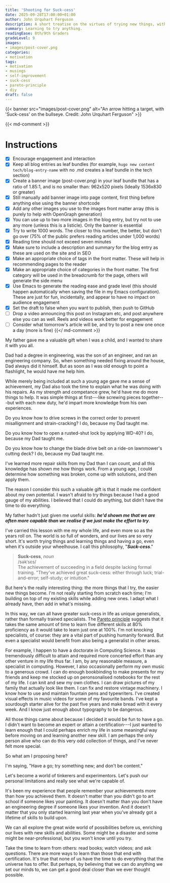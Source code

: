 ```yaml
---
title: 'Shooting for Suck-cess'
date: 2025-09-28T17:00:00+01:00
author: John Urquhart Ferguson
description: A short treatise on the virtues of trying new things, with the conclusion being that the more things we try, the easier it will be to assimilate new skills and have greater success in life as a unique generalist.
summary: Learning to try anything.
readingEase: 8th/9th Graders
gradeLevel: 9
images:
- images/post-cover.png
categories:
- motivation
tags:
- motivation
- musings
- self-improvement
- suck-cess
- pareto-principle
- diy
draft: false
---
```


{{< banner src="images/post-cover.png" alt="An arrow hitting a target, with 'Suck-cess' on the bullseye. Credit: John Urquhart Ferguson" >}}

{{< md-comment >}}
# Instructions

- [x] Encourage engagement and interaction
- [x] Keep all blog entries as leaf bundles (for example, `hugo new content tech/blog-entry-name` with no .md creates a leaf bundle in the tech section)
- [x] Create a banner image (post-cover.png) in your leaf bundle that has a ratio of 1.85:1, and is no smaller than: 962x520 pixels (Ideally 1536x830 or greater)
- [x] Still manually add banner image into page content, first thing before anything else using the banner shortcode
- [x] Add any other images you use to the images front matter array (this is purely to help with OpenGraph generation)
- [x] You can use up to two more images in the blog entry, but try not to use any more (unless this is a listicle). Only the banner is essential
- [x] Try to write 1000 words. The closer to this number, the better, but don't go over (75% of the public prefers reading articles under 1,000 words)
- [x] Reading time should not exceed seven minutes
- [x] Make sure to include a description and summary for the blog entry as these are used on the site and in SEO
- [x] Make an appropriate choice of tags in the front matter. These will help in recommending pages to the reader
- [x] Make an appropriate choice of categories in the front matter. The first category will be used in the breadcrumb for the page, others will generate the side menu
- [x] Use Emacs to generate the reading ease and grade level (this should happen automatically when saving the file in my Emacs configuration). These are just for fun, incidentally, and appear to have no impact on audience engagement
- [x] Set the draft to false when you want to publish, then push to GitHub
- [ ] Drop a video announcing this post on Instagram etc, and post anywhere else you can as well. Reels and videos work better for engagement
- [ ] Consider what tomorrow's article will be, and try to post a new one once a day (more is fine)
{{</ md-comment >}}

My father gave me a valuable gift when I was a child, and I wanted to share it with you all.

Dad had a degree in engineering, was the son of an engineer, and ran an engineering company. So, when something needed fixing around the house, Dad always did it himself. But as soon as I was old enough to point a flashlight, he would have me help him.

While merely being included at such a young age gave me a sense of achievement, my Dad also took the time to explain what he was doing with his repairs. As my strength and competance grew, he'd have me do more things to help. It was simple things at first---like screwing pieces together---but with each new duty, he'd impart more knowledge from his own experiences.

Do you know how to drive screws in the correct order to prevent misallignment and strain-cracking? I do, because my Dad taught me.

Do you know how to open a rusted-shut lock by applying WD-40? I do, because my Dad taught me.

Do you know how to change the blade drive belt on a ride-on lawnmower's cutting deck? I do, because my Dad taught me.

I've learned more repair skills from my Dad than I can count, and all this knowledge has shown me how things work. From a young age, I could determine how something was broken, come up with solutions, and then apply them.

The reason I consider this such a valuable gift is that it made me confident about my own potential. I wasn't afraid to try things because I had a good gauge of my abilities. I believed that I could do anything, but didn't have the time to do everything.

My father hadn't just given me useful skills: ***he'd shown me that we are often more capable than we realise if we just make the effort to try***.

I've carried this lesson with me my whole life, and even more so as the years roll on. The world is so full of wonders, and our lives are so very short. It's worth trying things and learning things and having a go, even when it's outside your wheelhouse. I call this philosophy, "***Suck-cess***."

> **Suck-cess**, *noun*  
> /səkˈsɛs/   
> The achievement of succeeding in a field despite lacking formal training. "They've achieved great suck-cess: either through luck; trial-and-error; self-study; or intuition."

But here's the really interesting thing: the more things that I try, the easier new things become. I'm not really starting from scratch each time; I'm building on top of my existing skills while adding new ones. I adapt what I already have, then add in what's missing.

In this way, we can all have greater suck-cess in life as unique generalists, rather than formally trained specialists. The [Pareto principle](https://en.wikipedia.org/wiki/Pareto_principle) suggests that it takes the same amount of time to learn five different skills at 80% proficiency as it would take to learn just one at 100%. I'm not knocking specialists, of course: they are a vital part of pushing humanity forward. But even a specialist would benefit from also being a generalist in other areas.

For example, I happen to have a doctorate in Computing Science. It was tremendously difficult to attain and required more concerted effort than any other venture in my life thus far. I am, by any reasonable measure, a specialist in computing. However, I also occasionally perform my own music to a generous crowd. I can do enough bookbinding to make presents for my friends and keep me stocked up on peronsonalised notebooks for the rest of my life. I can knit and sew my own clothes. I can draw pictures of my family that actually look like them. I can fix and restore vintage machinery. I know how to use and maintain fountain pens and typewriters. I've created visual effects in music videos for some of my favourite bands. I've kept a sourdough starter alive for the past five years and make bread with it every week. And I know just enough about typography to be dangerous.

All those things came about because I decided it would be fun to have a go. I didn't want to become an expert or attain a certification---I just wanted to learn enough that I could perhaps enrich my life in some meaningful way before moving on and learning another new skill. I am perhaps the only person alive who can do this very odd collection of things, and I've never felt more special.

So what am I proposing here?

I'm saying, "Have a go; try something new; and don't be content."

Let's become a world of tinkerers and experimentors. Let's push our personal limitations and really see what we're capable of.

It's been my experience that people remember your achievements more than how you achieved them. It doesn't matter than you didn't go to art school if someone likes your painting. It doesn't matter than you don't have an engineering degree if someone likes your invention. And it doesn't matter that you only started learning last year when you've already got a lifetime of skills to build upon.

We can all explore the great wide world of possibilities before us, enriching our lives with new skills and abilities. Some might be a disaster and some might be near-professional, but you won't know until you try.

Take the time to learn from others: read books; watch videos; and ask questions. There are more ways to learn than those that end with certification. It's true that none of us have the time to do everything that the universe has to offer. But perhaps, by believing that we can do anything we set our minds to, we can get a good deal closer than we ever thought possible.
